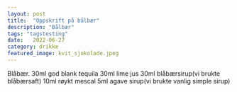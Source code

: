 ```yaml
---
layout: post
title:  "Oppskrift på bålbær"
description: "Bålbær"
tags: "tagstesting"
date:   2022-06-27
category: drikke
featured_image: kvit_sjokolade.jpeg
---
```


Blåbær. 
30ml god blank tequila
30ml lime jus
30ml blåbærsirup(vi brukte blåbærsaft)
10ml røykt mescal 
5ml agave sirup(vi brukte vanlig simple sirup)